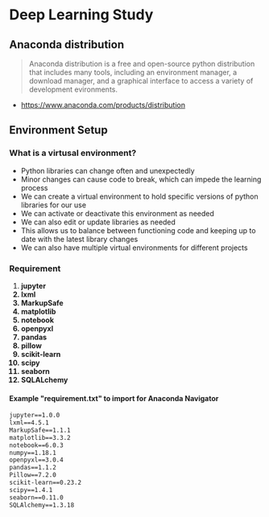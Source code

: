 # Deep Learning Study

## Anaconda distribution
> Anaconda distribution is a free and open-source python distribution that includes many tools, including an environment manager, a download manager, and a graphical interface to access a variety of development evironments.
* https://www.anaconda.com/products/distribution

## Environment Setup

### What is a virtusal environment?
* Python libraries can change often and unexpectedly
* Minor changes can cause code to break, which can impede the learning process
* We can create a virtual environment to hold specific versions of python libraries for our use
* We can activate or deactivate this environment as needed
* We can also edit or update libraries as needed
* This allows us to balance between functioning code and keeping up to date with the latest library changes
* We can also have multiple virtual environments for different projects

### Requirement
1. <strong>jupyter
2. lxml
3. MarkupSafe
4. matplotlib
5. notebook
6. openpyxl
7. pandas
8. pillow
9. scikit-learn
10. scipy
11. seaborn
12. SQLALchemy
</strong>

#### Example "requirement.txt" to import for Anaconda Navigator
```txt
jupyter==1.0.0
lxml==4.5.1
MarkupSafe==1.1.1
matplotlib==3.3.2
notebook==6.0.3
numpy==1.18.1
openpyxl==3.0.4
pandas==1.1.2
Pillow==7.2.0
scikit-learn==0.23.2
scipy==1.4.1
seaborn==0.11.0
SQLAlchemy==1.3.18

```


